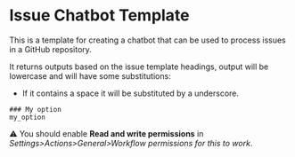 # Issue Chatbot Template

This is a template for creating a chatbot that can be used to process issues in a GitHub repository.

It returns outputs based on the issue template headings, output will be lowercase and will have some substitutions:

- If it contains a space it will be substituted by a underscore.

``` text
### My option
my_option
```

⚠️ You should enable **Read and write permissions** in *Settings>Actions>General>Workflow permissions for this to work*.

